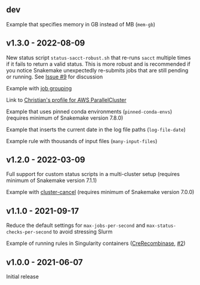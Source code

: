 ## dev

Example that specifies memory in GB instead of MB (`mem-gb`)

## v1.3.0 - 2022-08-09

New status script `status-sacct-robust.sh` that re-runs `sacct` multiple times
if it fails to return a valid status. This is more robust and is recommended if
you notice Snakemake unexpectedly re-submits jobs that are still pending or
running. See [Issue #9][issue-9] for discussion

[issue-9]: https://github.com/jdblischak/smk-simple-slurm/issues/9

Example with [job grouping][grouping]

[grouping]: https://snakemake.readthedocs.io/en/stable/executing/grouping.html

Link to [Christian's profile for AWS ParallelCluster][snakemake-aws-parallelcluster-slurm]

[snakemake-aws-parallelcluster-slurm]: https://github.com/cbrueffer/snakemake-aws-parallelcluster-slurm

Example that uses pinned conda environments (`pinned-conda-envs`) (requires
minimum of Snakemake version 7.8.0)

Example that inserts the current date in the log file paths (`log-file-date`)

Example rule with thousands of input files (`many-input-files`)

## v1.2.0 - 2022-03-09

Full support for custom status scripts in a multi-cluster setup (requires
minimum of Snakemake version 7.1.1)

Example with [cluster-cancel][] (requires minimum of Snakemake version 7.0.0)

[cluster-cancel]: https://snakemake.readthedocs.io/en/stable/tutorial/additional_features.html#using-cluster-cancel

## v1.1.0 - 2021-09-17

Reduce the default settings for `max-jobs-per-second` and
`max-status-checks-per-second` to avoid stressing Slurm

Example of running rules in Singularity containers
([CreRecombinase](https://github.com/CreRecombinase),
[#2](https://github.com/jdblischak/smk-simple-slurm/pull/2))

## v1.0.0 - 2021-06-07

Initial release
